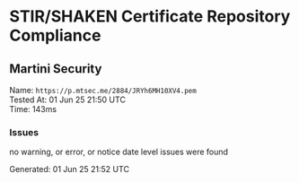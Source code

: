 # STIR/SHAKEN Certificate Repository Compliance

## Martini Security

Name: `https://p.mtsec.me/2884/JRYh6MH10XV4.pem`\
Tested At: 01 Jun 25 21:50 UTC\
Time: 143ms

### Issues

no warning, or error, or notice date level issues were found

Generated: 01 Jun 25 21:52 UTC